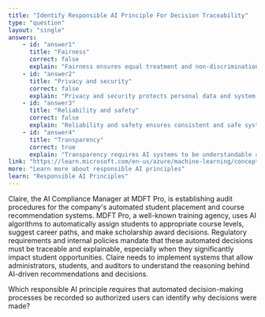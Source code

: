 ```yaml
---
title: "Identify Responsible AI Principle For Decision Traceability"
type: "question"
layout: "single"
answers:
    - id: "answer1"
      title: "Fairness"
      correct: false
      explain: "Fairness ensures equal treatment and non-discrimination in AI outcomes, not the ability to trace and explain how decisions were made."
    - id: "answer2"
      title: "Privacy and security"
      correct: false
      explain: "Privacy and security protects personal data and system integrity, not the explainability or auditability of AI decision-making processes."
    - id: "answer3"
      title: "Reliability and safety"
      correct: false
      explain: "Reliability and safety ensures consistent and safe system performance, not the ability to understand or trace decision-making logic."
    - id: "answer4"
      title: "Transparency"
      correct: true
      explain: "Transparency requires AI systems to be understandable and explainable, including maintaining records that allow authorized users to trace and understand how decisions were made."
link: "https://learn.microsoft.com/en-us/azure/machine-learning/concept-responsible-ai"
more: "Learn more about responsible AI principles"
learn: "Responsible AI Principles"
---
```


Claire, the AI Compliance Manager at MDFT Pro, is establishing audit procedures for the company's automated student placement and course recommendation systems. MDFT Pro, a well-known training agency, uses AI algorithms to automatically assign students to appropriate course levels, suggest career paths, and make scholarship award decisions. Regulatory requirements and internal policies mandate that these automated decisions must be traceable and explainable, especially when they significantly impact student opportunities. Claire needs to implement systems that allow administrators, students, and auditors to understand the reasoning behind AI-driven recommendations and decisions.

Which responsible AI principle requires that automated decision-making processes be recorded so authorized users can identify why decisions were made?

